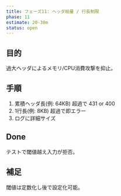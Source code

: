 ```yaml
---
title: フェーズ11: ヘッダ総量 / 行長制限
phase: 11
estimate: 20-30m
status: open
---
```


## 目的
過大ヘッダによるメモリ/CPU消費攻撃を抑止。

## 手順
1. 累積ヘッダ長(例: 64KB) 超過で 431 or 400
2. 1行長(例: 8KB) 超過で即エラー
3. ログに詳細サイズ

## Done
テストで閾値越え入力が拒否。

## 補足
閾値は定数化し後で設定化可能。
